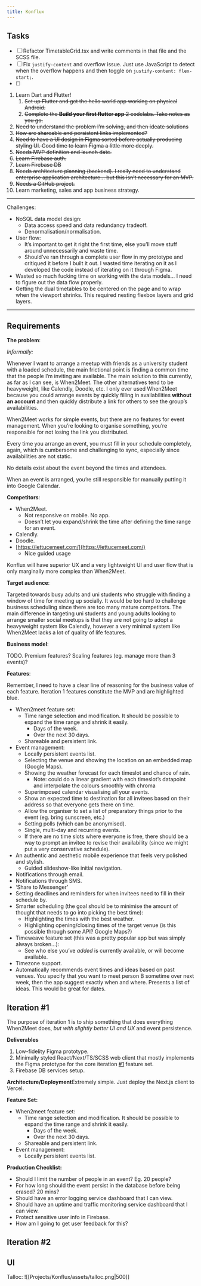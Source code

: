 ```yaml
---
title: Konflux
---
```


## Tasks
- [ ] Refactor TimetableGrid.tsx and write comments in that file and the SCSS file.
- [ ] Fix `justify-content` and overflow issue. Just use JavaScript to detect when the overflow happens and then toggle on `justify-content: flex-start;`.
- [ ] 


1. Learn Dart and Flutter!
    1. ~~Set up Flutter and get the hello world app working on physical Android.~~
    2. ~~Complete the **Build your first flutter app** 2 codelabs. Take notes as you go.~~
2. ~~Need to understand the problem I’m solving, and then ideate solutions~~
3. ~~How are shareable and persistent links implemented?~~
4. ~~Need to have a UI design in Figma sorted before actually producing styling UI.
Good time to learn Figma a little more deeply.~~
5. ~~Needs MVP definition and launch date.~~
6. ~~Learn Firebase auth.~~
7. ~~Learn Firebase DB~~
8. ~~Needs architecture planning (backend). I really need to understand enterprise application architecture… but this isn’t necessary for an MVP.~~
9. ~~Needs a GitHub project.~~
10. Learn marketing, sales and app business strategy.

---

Challenges:

- NoSQL data model design:
    - Data access speed and data redundancy tradeoff.
    - Denormalisation/normalisation.
- User flow:
    - It’s important to get it right the first time, else you’ll move stuff around unnecessarily and waste time.
    - Should’ve ran through a complete user flow in my prototype and critiqued it before I built it out. I wasted time iterating on it as I developed the code instead of iterating on it through Figma.
- Wasted so much fucking time on working with the data models… I need to figure out the data flow properly.
- Getting the dual timetables to be centered on the page and to wrap when the viewport shrinks. This required nesting flexbox layers and grid layers.

---

## Requirements

**The problem**:

*Informally:* 

Whenever I want to arrange a meetup with friends as a university student with a loaded schedule, the main frictional point is finding a common time that the people I’m inviting are available. The main solution to this currently, as far as I can see, is When2Meet. The other alternatives tend to be heavyweight, like Calendly, Doodle, etc. I only ever used When2Meet because you could arrange events by quickly filling in availabilities **without an account** and then quickly distribute a link for others to see the group’s availabilities.

When2Meet works for simple events, but there are no features for event management. When you’re looking to organise something, you’re responsible for not losing the link you distributed. 

Every time you arrange an event, you must fill in your schedule completely, again, which is cumbersome and challenging to sync, especially since availabilities are not static.

No details exist about the event beyond the times and attendees.

When an event is arranged, you’re still responsible for manually putting it into Google Calendar.

**Competitors**:

- When2Meet.
    - Not responsive on mobile. No app.
    - Doesn’t let you expand/shrink the time after defining the time range for an event.
- Calendly.
- Doodle.
- [https://lettucemeet.com/](https://lettucemeet.com/)
    - Nice guided usage

Konflux will have superior UX and a very lightweight UI and user flow that is only marginally more complex than When2Meet.

**Target audience**:

Targeted towards busy adults and uni students who struggle with finding a window of time for meeting up socially. It would be too hard to challenge business scheduling since there are too many mature competitors. The main difference in targeting uni students and young adults looking to arrange smaller social meetups is that they are not going to adopt a heavyweight system like Calendly, however a very minimal system like When2Meet lacks a lot of quality of life features.

**Business model**:

TODO. Premium features? Scaling features (eg. manage more than 3 events)?

**Features**:

Remember, I need to have a clear line of reasoning for the business value of each feature. Iteration 1 features constitute the MVP and are highlighted blue.

- When2meet feature set:
    - Time range selection and modification. It should be possible to expand the time range and shrink it easily.
        - Days of the week.
        - Over the next 30 days.
    - Shareable and persistent link.
- Event management:
    - Locally persistent events list.
    - Selecting the venue and showing the location on an embedded map (Google Maps).
    - Showing the weather forecast for each timeslot and chance of rain.
        - Note: could do a linear gradient with each timeslot’s datapoint and interpolate the colours smoothly with chroma
    - Superimposed calendar visualising all your events.
    - Show an expected time to destination for all invitees based on their address so that everyone gets there on time.
    - Allow the organiser to set a list of preparatory things prior to the event (eg. bring sunscreen, etc.)
    - Setting polls (which can be anonymised).
    - Single, multi-day and recurring events.
    - If there are no time slots where everyone is free, there should be a way to prompt an invitee to revise their availability (since we might put a very conservative schedule).
- An authentic and aesthetic mobile experience that feels very polished and stylish.
    - Guided slideshow-like initial navigation.
- Notifications through email.
- Notifications through SMS.
- ‘Share to Messenger’
- Setting deadlines and reminders for when invitees need to fill in their schedule by.
- Smarter scheduling (the goal should be to minimise the amount of thought that needs to go into picking the best time):
    - Highlighting the times with the best weather.
    - Highlighting opening/closing times of the target venue (is this possible through some API? Google Maps?)
- Timeweave feature set (this was a pretty popular app but was simply always broken…):
    - See who else you’ve *added* is currently available, or will become available.
- Timezone support.
- Automatically recommends event times and ideas based on past venues. You specify that you want to meet person B sometime over next week, then the app suggest exactly when and where.
Presents a list of ideas. 
This would be great for dates.

## Iteration #1

The purpose of iteration 1 is to ship something that does everything When2Meet does, *but with slightly better UI and UX* and event persistence.

**Deliverables**

1. Low-fidelity Figma prototype.
2. Minimally styled React/Next/TS/SCSS web client that mostly implements the Figma prototype for the core iteration [#1](https://github.com/Tymotex/Konflux/issues/1) feature set.
3. Firebase DB services setup.

**Architecture/Deployment**Extremely simple. Just deploy the Next.js client to Vercel.

**Feature Set:**

- When2meet feature set:
    - Time range selection and modification. It should be possible to expand the time range and shrink it easily.
        - Days of the week.
        - Over the next 30 days.
    - Shareable and persistent link.
- Event management:
    - Locally persistent events list.

**Production Checklist:**

- Should I limit the number of people in an event? Eg. 20 people?
- For how long should the event persist in the database before being erased? 20 mins?
- Should have an error logging service dashboard that I can view.
- Should have an uptime and traffic monitoring service dashboard that I can view.
- Protect sensitive user info in Firebase.
- How am I going to get user feedback for this?

## Iteration #2

## UI
Talloc:
![[Projects/Konflux/assets/talloc.png|500]]
